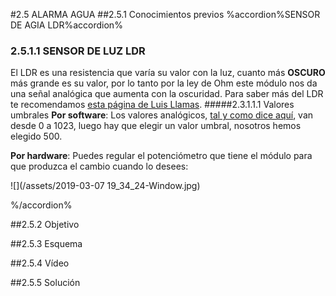 #2.5 ALARMA AGUA
##2.5.1 Conocimientos previos
%accordion%SENSOR DE AGIA LDR%accordion%
### 2.5.1.1 SENSOR DE LUZ LDR
El LDR es una resistencia que varía su valor con la luz, cuanto más **OSCURO** más grande es su valor, por lo tanto por la ley de Ohm este módulo nos da una señal analógica que aumenta con la oscuridad. Para saber más del LDR te recomendamos [esta página de Luis Llamas](https://www.luisllamas.es/medir-nivel-luz-con-arduino-y-fotoresistencia-ldr/).
#####2.3.1.1.1 Valores umbrales
**Por software**: Los valores analógicos, [tal y como dice aquí](https://catedu.gitbooks.io/programa-arduino-mediante-codigo/content/conexiones_analgicas.html), van desde 0 a 1023, luego hay que elegir un valor umbral, nosotros hemos elegido 500.

**Por hardware**: Puedes regular el potenciómetro que tiene el módulo para que produzca el cambio cuando lo desees:

![](/assets/2019-03-07 19_34_24-Window.jpg)

%/accordion%



##2.5.2 Objetivo



##2.5.3 Esquema

##2.5.4 Vídeo

##2.5.5 Solución


